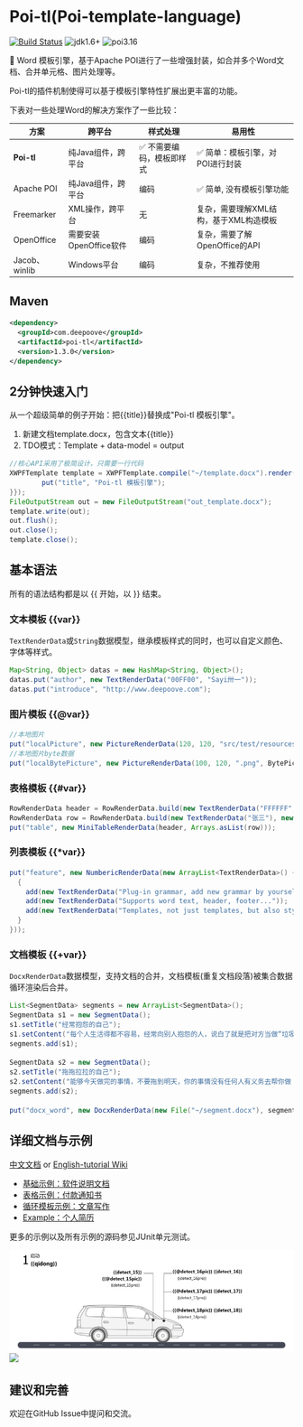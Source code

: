 # Poi-tl(Poi-template-language)

[![Build Status](https://travis-ci.org/Sayi/poi-tl.svg?branch=master)](https://travis-ci.org/Sayi/poi-tl) ![jdk1.6+](https://img.shields.io/badge/jdk-1.6%2B-orange.svg) ![poi3.16](https://img.shields.io/badge/apache--poi-3.16-blue.svg) 

:memo:  Word 模板引擎，基于Apache POI进行了一些增强封装，如合并多个Word文档、合并单元格、图片处理等。

Poi-tl的插件机制使得可以基于模板引擎特性扩展出更丰富的功能。

下表对一些处理Word的解决方案作了一些比较：

| 方案 | 跨平台 | 样式处理  | 易用性
| --- | --- | --- | --- |
| **Poi-tl** | 纯Java组件，跨平台 | :white_check_mark: 不需要编码，模板即样式 | :white_check_mark: 简单：模板引擎，对POI进行封装
| Apache POI | 纯Java组件，跨平台 | 编码 | :white_check_mark: 简单, 没有模板引擎功能
| Freemarker | XML操作，跨平台 | 无 | 复杂，需要理解XML结构，基于XML构造模板
| OpenOffice | 需要安装OpenOffice软件 | 编码 | 复杂，需要了解OpenOffice的API
| Jacob、winlib | Windows平台 | 编码 | 复杂，不推荐使用

## Maven

```xml
<dependency>
  <groupId>com.deepoove</groupId>
  <artifactId>poi-tl</artifactId>
  <version>1.3.0</version>
</dependency>
```

## 2分钟快速入门
从一个超级简单的例子开始：把{{title}}替换成"Poi-tl 模板引擎"。

1. 新建文档template.docx，包含文本{{title}}
2. TDO模式：Template + data-model = output

```java
//核心API采用了极简设计，只需要一行代码
XWPFTemplate template = XWPFTemplate.compile("~/template.docx").render(new HashMap<String, Object>(){{
        put("title", "Poi-tl 模板引擎");
}});
FileOutputStream out = new FileOutputStream("out_template.docx");
template.write(out);
out.flush();
out.close();
template.close();
```

## 基本语法
所有的语法结构都是以 {{ 开始，以 }} 结束。

### 文本模板 {{var}} 
`TextRenderData`或`String`数据模型，继承模板样式的同时，也可以自定义颜色、字体等样式。
```java
Map<String, Object> datas = new HashMap<String, Object>();
datas.put("author", new TextRenderData("00FF00", "Sayi卅一"));
datas.put("introduce", "http://www.deepoove.com");
```

### 图片模板 {{@var}}
```java
//本地图片
put("localPicture", new PictureRenderData(120, 120, "src/test/resources/sayi.png"));
//本地图片byte数据
put("localBytePicture", new PictureRenderData(100, 120, ".png", BytePictureUtils.getLocalByteArray(new File("src/test/resources/logo.png"))));
```

### 表格模板 {{#var}}
```java
RowRenderData header = RowRenderData.build(new TextRenderData("FFFFFF", "姓名"), new TextRenderData("FFFFFF", "学历"));
RowRenderData row = RowRenderData.build(new TextRenderData("张三"), new TextRenderData("1E915D", "研究生"));
put("table", new MiniTableRenderData(header, Arrays.asList(row)));
```

### 列表模板 {{*var}}
```java
put("feature", new NumbericRenderData(new ArrayList<TextRenderData>() {
  {
    add(new TextRenderData("Plug-in grammar, add new grammar by yourself"));
    add(new TextRenderData("Supports word text, header, footer..."));
    add(new TextRenderData("Templates, not just templates, but also style templates"));
  }
}));
```

### 文档模板 {{+var}}
`DocxRenderData`数据模型，支持文档的合并，文档模板(重复文档段落)被集合数据循环渲染后合并。
```java
List<SegmentData> segments = new ArrayList<SegmentData>();
SegmentData s1 = new SegmentData();
s1.setTitle("经常抱怨的自己");
s1.setContent("每个人生活得都不容易，经常向别人抱怨的人，说白了就是把对方当做“垃圾场”，你一股脑地将自己的埋怨与不满倒给别人，自己倒是爽了，你有考虑过对方的感受吗？对方的脸上可能一笑了之，但是心里可能有一万只草泥马奔腾而过。");
segments.add(s1);

SegmentData s2 = new SegmentData();
s2.setTitle("拖拖拉拉的自己");
s2.setContent("能够今天做完的事情，不要拖到明天，你的事情没有任何人有义务去帮你做；不要做“宅男”、不要当“宅女”，放假的日子约上三五好友出去转转；经常动手做家务，既能分担伴侣的负担，又有一个干净舒适的环境何乐而不为呢？");
segments.add(s2);

put("docx_word", new DocxRenderData(new File("~/segment.docx"), segments));
```

## 详细文档与示例

[中文文档](http://deepoove.com/poi-tl) or [English-tutorial Wiki](https://github.com/Sayi/poi-tl/wiki/2.English-tutorial)

* [基础示例：软件说明文档](http://deepoove.com/poi-tl/#_%E8%BD%AF%E4%BB%B6%E8%AF%B4%E6%98%8E%E6%96%87%E6%A1%A3)
* [表格示例：付款通知书](http://deepoove.com/poi-tl/#example-table)
* [循环模板示例：文章写作](http://deepoove.com/poi-tl/#example-article)
* [Example：个人简历](http://deepoove.com/poi-tl/#_%E4%B8%AA%E4%BA%BA%E7%AE%80%E5%8E%86)

更多的示例以及所有示例的源码参见JUnit单元测试。

![](dist/demo.png)
![](dist/demo_result.png)

## 建议和完善
欢迎在GitHub Issue中提问和交流。

